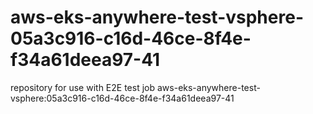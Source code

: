 # aws-eks-anywhere-test-vsphere-05a3c916-c16d-46ce-8f4e-f34a61deea97-41
repository for use with E2E test job aws-eks-anywhere-test-vsphere:05a3c916-c16d-46ce-8f4e-f34a61deea97-41
